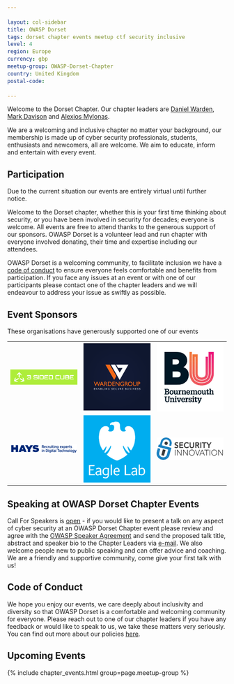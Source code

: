 ```yaml
---

layout: col-sidebar
title: OWASP Dorset
tags: dorset chapter events meetup ctf security inclusive
level: 4
region: Europe
currency: gbp
meetup-group: OWASP-Dorset-Chapter
country: United Kingdom
postal-code: 

---
```

Welcome to the Dorset Chapter. Our chapter leaders are [Daniel Warden](mailto:daniel.warden@owasp.org), [Mark Davison](mailto:mark.davison@owasp.org) and [Alexios Mylonas](mailto:alexios.mylonas@owasp.org).

We are a welcoming and inclusive chapter no matter your background, our membership is made up of cyber security professionals, students, enthusiasts and newcomers, all are welcome. We aim to educate, inform and entertain with every event.

## Participation
Due to the current situation our events are entirely virtual until further notice.

Welcome to the Dorset chapter, whether this is your first time thinking about security, or you have been involved in security for decades; everyone is welcome. All events are free to attend thanks to the generous support of our sponsors. OWASP Dorset is a volunteer lead and run chapter with everyone involved donating, their time and expertise including our attendees. 

OWASP Dorset is a welcoming community, to facilitate inclusion we have a [code of conduct](https://www.owasp.org/index.php/Governance/Conference_Policies) to ensure everyone feels comfortable and benefits from participation. If you face any issues at an event or with one of our participants please contact one of the chapter leaders and we will endeavour to address your issue as swiftly as possible. 


## Event Sponsors
These organisations have generously supported one of our events

<table cellpadding="15" cellspacing="0">
<tr>
<td>

<img src="assets/images/3SIDEDCUBE_logo.jpg" alt="3-Sided-Cube" width="200"/>

</td>
<td>


<img src="assets/images/WardenGroupLtd-Logo3.png" alt="WardenGroup" width="200"/>

</td>
<td>
<img src="assets/images/Bournemouth_University_Logo.jpg" alt="Bournemouth University" width="200"/>


</td>
</tr>
<tr>
<td>
<img src="assets/images/Hays_Digital_Technology.png" alt="Hays Digital" width="200"/>

</td>
<td>
<img src="assets/images/Barclays-EL-Standard-White-Eagle-Logo-RGB.jpg" alt="Barclays" width="200"/>

</td>
<td>
<img src="assets/images/security_innovation_logo.png" alt="Security Innovation" width="200"/>

</td>
</tr>
</table>

## Speaking at OWASP Dorset Chapter Events
Call For Speakers is [open](mailto:mark.davison@owasp.org) - if you would like to present a talk on any aspect of cyber security at an OWASP Dorset Chapter event please review and agree with the [OWASP Speaker Agreement](https://owasp.org/www-policy/legal/speaker-agreement) and send the proposed talk title, abstract and speaker bio to the Chapter Leaders via [e-mail](mailto:mark.davison@owasp.org).
We also welcome people new to public speaking and can offer advice and coaching. We are a friendly and supportive community, come give your first talk with us!

## Code of Conduct
We hope you enjoy our events, we care deeply about inclusivity and diversity so that OWASP Dorset is a comfortable and welcoming community for everyone. Please reach out to one of our chapter leaders if you have any feedback or would like to speak to us, we take these matters very seriously. You can find out more about our policies [here](https://www.owasp.org/index.php/Governance/Conference_Policies).


## Upcoming Events

{% include chapter_events.html group=page.meetup-group %}


